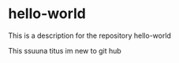 # hello-world
This is a description for the repository hello-world

This ssuuna titus 
im new to git hub
